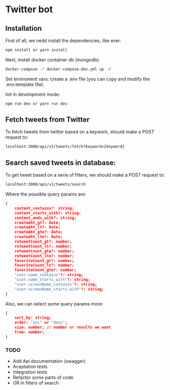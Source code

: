 # Twitter bot

## Installation

First of all, we nedd install the dependencies, like ever:

```bash
npm install or yarn install
```

Next, install docker container db (mongodb):

```bash
docker-compose -f docker-compose.dev.yml up -d
```

Set enviroment vars: create a .env file (you can copy and modify the .env.template file).

Init in development mode: 

```bash
npm run dev or yarn run dev
```

## Fetch tweets from Twitter

To fetch tweets from twitter based on a keywork, should make a POST request to:

```bash
localhost:3000/api/v1/tweets/fetch?keyword={keyword}
```

## Search saved tweets in database:

To get tweet based on a serie of filters, we should make a POST request to:

```bash
localhost:3000/api/v1/tweets/search
```

Where the possible query params are:

```json
{
	content_contains?: string;
	content_starts_with?: string;
	content_ends_with?: string;
	createdAt_gt?: Date;
	createdAt_lt?: Date;
	createdAt_gte?: Date;
	createdAt_lte?: Date;
	retweetCount_gt?: number;
	retweetCount_lt?: number;
	retweetCount_gte?: number;
	retweetCount_lte?: number;
	favoriteCount_gt?: number;
	favoriteCount_lt?: number;
	favoriteCount_gte?: number;
	"user.name_contains"?: string;
	"user.name_starts_with"?: string;
	"user.screenName_contains"?: string;
	"user.screenName_starts_with"?: string;
}
```

Also, we can select some query params more:

```json
{
	sort_by: string;
	order: "asc" or "desc";
	size: number; // number or results we want
	from: number;
}
```

### TODO

- Add Api documentation (swagger)
- Aceptation tests
- Integration tests
- Refactor some parts of code
- OR in filters of search